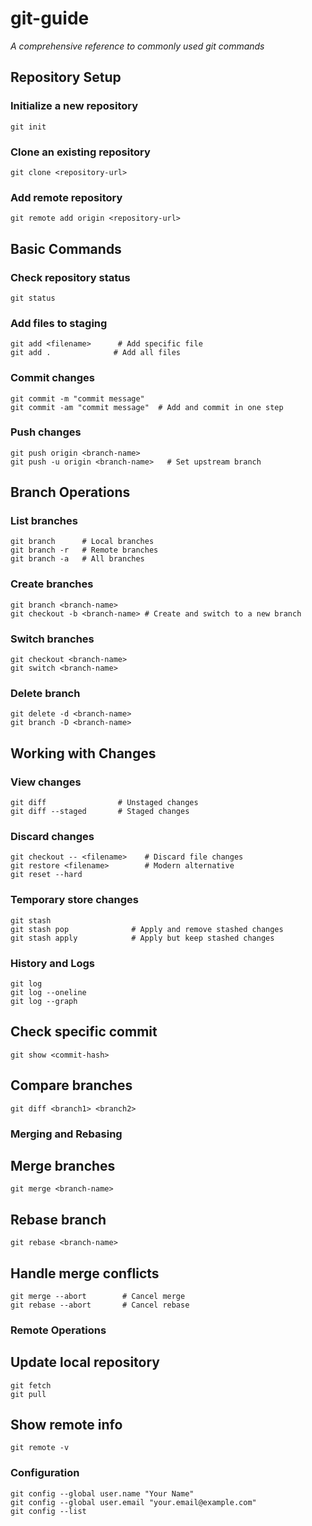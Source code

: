 # git-guide
*A comprehensive reference to commonly used git commands*

## Repository Setup

### Initialize a new repository
```git
git init
```
### Clone an existing repository
```git
git clone <repository-url>
```
### Add remote repository
```git
git remote add origin <repository-url>
```
## Basic Commands

### Check repository status
```git
git status
```
### Add files to staging
```git
git add <filename>      # Add specific file
git add .              # Add all files
```
### Commit changes
```git
git commit -m "commit message"
git commit -am "commit message"  # Add and commit in one step    
```
### Push changes
```git
git push origin <branch-name>
git push -u origin <branch-name>   # Set upstream branch
```
## Branch Operations

### List branches
```git
git branch      # Local branches
git branch -r   # Remote branches
git branch -a   # All branches
```
### Create branches
```git
git branch <branch-name>
git checkout -b <branch-name> # Create and switch to a new branch
```
### Switch branches
```git
git checkout <branch-name>
git switch <branch-name>
```
### Delete branch
```git
git delete -d <branch-name>
git branch -D <branch-name>
```

## Working with Changes

### View changes
```git
git diff                # Unstaged changes
git diff --staged       # Staged changes
```
### Discard changes
```git
git checkout -- <filename>    # Discard file changes
git restore <filename>        # Modern alternative
git reset --hard    
```
### Temporary store changes
```git
git stash
git stash pop              # Apply and remove stashed changes
git stash apply            # Apply but keep stashed changes
```
### History and Logs
```git
git log
git log --oneline
git log --graph
```
## Check specific commit
```git
git show <commit-hash>
```
## Compare branches
```git
git diff <branch1> <branch2>
```
### Merging and Rebasing
## Merge branches
```
git merge <branch-name>
```
## Rebase branch
```
git rebase <branch-name>
```
## Handle merge conflicts
```git
git merge --abort        # Cancel merge
git rebase --abort       # Cancel rebase
```

### Remote Operations

## Update local repository
```git
git fetch
git pull
```
## Show remote info
```git
git remote -v
```

### Configuration
```
git config --global user.name "Your Name"
git config --global user.email "your.email@example.com"
git config --list
```
